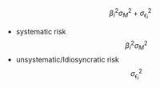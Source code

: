 $$
\beta_i^2 \sigma_M^2 + \sigma^2_{\epsilon_i}
$$
- systematic risk
	$$
	\beta_i^2 \sigma_M^2 
	$$
- unsystematic/Idiosyncratic risk
	$$
	\sigma^2_{\epsilon_i}
	$$